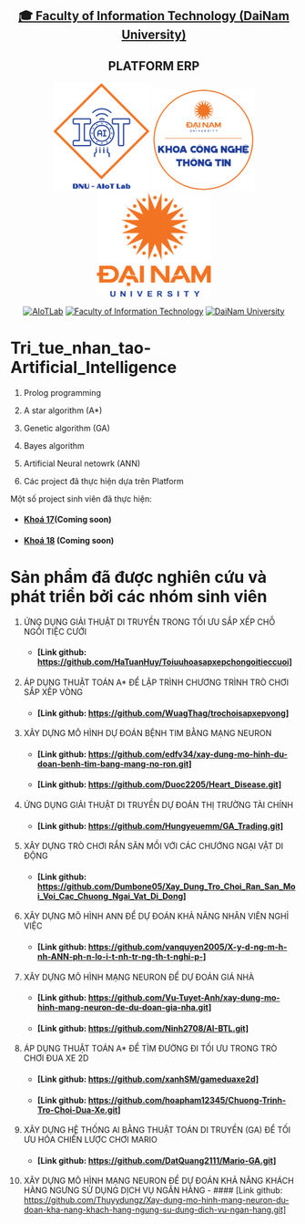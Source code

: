 <h2 align="center">
    <a href="https://dainam.edu.vn/vi/khoa-cong-nghe-thong-tin">
    🎓 Faculty of Information Technology (DaiNam University)
    </a>
</h2>
<h2 align="center">
    PLATFORM ERP
</h2>
<div align="center">
    <p align="center">
        <img src="docs/logo/aiotlab_logo.png" alt="AIoTLab Logo" width="170"/>
        <img src="docs/logo/fitdnu_logo.png" alt="AIoTLab Logo" width="180"/>
        <img src="docs/logo/dnu_logo.png" alt="DaiNam University Logo" width="200"/>
    </p>

[![AIoTLab](https://img.shields.io/badge/AIoTLab-green?style=for-the-badge)](https://www.facebook.com/DNUAIoTLab)
[![Faculty of Information Technology](https://img.shields.io/badge/Faculty%20of%20Information%20Technology-blue?style=for-the-badge)](https://dainam.edu.vn/vi/khoa-cong-nghe-thong-tin)
[![DaiNam University](https://img.shields.io/badge/DaiNam%20University-orange?style=for-the-badge)](https://dainam.edu.vn)

</div>

# Tri_tue_nhan_tao-Artificial_Intelligence
 1. Prolog programming
 2. A star algorithm (A*)
 3. Genetic algorithm (GA)
 4. Bayes algorithm
 5. Artificial Neural netowrk (ANN)

3. Các project đã thực hiện dựa trên Platform

Một số project sinh viên đã thực hiện:
- #### [Khoá 17]()(Coming soon)
- #### [Khoá 18]() (Coming soon)

# Sản phẩm đã được nghiên cứu và phát triển bởi các nhóm sinh viên
 1. ỨNG DỤNG GIẢI THUẬT DI TRUYỀN TRONG TỐI ƯU SẮP XẾP CHỖ NGỒI TIỆC CƯỚI
    - #### [Link github: https://github.com/HaTuanHuy/Toiuuhoasapxepchongoitieccuoi]
 2. ÁP DỤNG THUẬT TOÁN A* ĐỂ LẬP TRÌNH CHƯƠNG TRÌNH TRÒ CHƠI SẮP XẾP VÒNG
    - #### [Link github: https://github.com/WuagThag/trochoisapxepvong]
 3. XÂY DỰNG MÔ HÌNH DỰ ĐOÁN BỆNH TIM BẰNG MẠNG NEURON
    - #### [Link github: https://github.com/edfv34/xay-dung-mo-hinh-du-doan-benh-tim-bang-mang-no-ron.git]
    - #### [Link github: https://github.com/Duoc2205/Heart_Disease.git]
 4. ỨNG DỤNG GIẢI THUẬT DI TRUYỀN DỰ ĐOÁN THỊ TRƯỜNG TÀI CHÍNH
    - #### [Link github: https://github.com/Hungyeuemm/GA_Trading.git]
 5. XÂY DỰNG TRÒ CHƠI RẮN SĂN MỒI VỚI CÁC CHƯỚNG NGẠI VẬT DI ĐỘNG
    - #### [Link github: https://github.com/Dumbone05/Xay_Dung_Tro_Choi_Ran_San_Moi_Voi_Cac_Chuong_Ngai_Vat_Di_Dong]
 6. XÂY DỰNG MÔ HÌNH ANN ĐỂ DỰ ĐOÁN KHẢ NĂNG NHÂN VIÊN NGHỈ VIỆC
    - #### [Link github: https://github.com/vanquyen2005/X-y-d-ng-m-h-nh-ANN-ph-n-lo-i-t-nh-tr-ng-th-t-nghi-p-]
 7. XÂY DỰNG MÔ HÌNH MẠNG NEURON ĐỂ DỰ ĐOÁN GIÁ NHÀ
    - #### [Link github: https://github.com/Vu-Tuyet-Anh/xay-dung-mo-hinh-mang-neuron-de-du-doan-gia-nha.git]
    - #### [Link github: https://github.com/Ninh2708/AI-BTL.git]
 8. ÁP DỤNG THUẬT TOÁN A* ĐỂ TÌM ĐƯỜNG ĐI TỐI ƯU TRONG TRÒ CHƠI ĐUA XE 2D
    - #### [Link github: https://github.com/xanhSM/gameduaxe2d]
    - #### [Link github: https://github.com/hoapham12345/Chuong-Trinh-Tro-Choi-Dua-Xe.git]
 9. XÂY DỰNG HỆ THỐNG AI BẰNG THUẬT TOÁN DI TRUYỀN (GA) ĐỂ TỐI ƯU HÓA CHIẾN LƯỢC CHƠI MARIO
    - #### [Link github: https://github.com/DatQuang2111/Mario-GA.git]
 10. XÂY DỰNG MÔ HÌNH MẠNG NEURON ĐỂ DỰ ĐOÁN KHẢ NĂNG KHÁCH HÀNG NGƯNG SỬ DỤNG DỊCH VỤ NGÂN HÀNG
    - #### [Link github: https://github.com/Thuyydungz/Xay-dung-mo-hinh-mang-neuron-du-doan-kha-nang-khach-hang-ngung-su-dung-dich-vu-ngan-hang.git]
